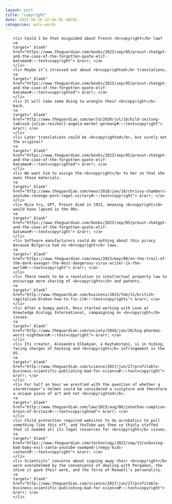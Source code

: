 ```yaml
---
layout: post
title: "copyright"
date: 2023-10-10 12:34:56 +0530
categories: auto-words
---
```

<ol>

    <li> Could I be that misguided about French <b>copyright</b> law?
    <a 
    target="_blank" 
    href="https://www.theguardian.com/books/2023/sep/05/proust-chatgpt-and-the-case-of-the-forgotten-quote-elif-batuman#:~:text=copyright"> &rarr; </a>
    </li>
    <li> Maybe it’s stressed out about <b>copyrighted</b> translations.
    <a 
    target="_blank" 
    href="https://www.theguardian.com/books/2023/sep/05/proust-chatgpt-and-the-case-of-the-forgotten-quote-elif-batuman#:~:text=copyrighted"> &rarr; </a>
    </li>
    <li> It will take some doing to wrangle their <b>copyright</b> back.
    <a 
    target="_blank" 
    href="http://www.theguardian.com/world/2020/jul/16/bild-zeitung-tabloid-julian-reichelt-angela-merkel-germany#:~:text=copyright"> &rarr; </a>
    </li>
    <li> Later translations could be <b>copyrighted</b>, but surely not the original?
    <a 
    target="_blank" 
    href="https://www.theguardian.com/books/2023/sep/05/proust-chatgpt-and-the-case-of-the-forgotten-quote-elif-batuman#:~:text=copyrighted"> &rarr; </a>
    </li>
    <li> We want him to assign the <b>copyright</b> to her so that she owns those materials.
    <a 
    target="_blank" 
    href="http://www.theguardian.com/news/2018/jan/18/chrissy-chambers-youtube-revenge-porn-legal-victory#:~:text=copyright"> &rarr; </a>
    </li>
    <li> Nice try, GPT, Proust died in 1922, meaning <b>copyright</b> would have lapsed in the 90s.
    <a 
    target="_blank" 
    href="https://www.theguardian.com/books/2023/sep/05/proust-chatgpt-and-the-case-of-the-forgotten-quote-elif-batuman#:~:text=copyright"> &rarr; </a>
    </li>
    <li> Software manufacturers could do nothing about this piracy because Bulgaria had no <b>copyright</b> laws.
    <a 
    target="_blank" 
    href="https://www.theguardian.com/news/2023/may/09/on-the-trail-of-the-dark-avenger-the-most-dangerous-virus-writer-in-the-world#:~:text=copyright"> &rarr; </a>
    </li>
    <li> There needs to be a revolution in intellectual property law to encourage more sharing of <b>copyrights</b> and patents.
    <a 
    target="_blank" 
    href="http://www.theguardian.com/business/2015/feb/11/british-capitalism-broken-how-to-fix-it#:~:text=copyrights"> &rarr; </a>
    </li>
    <li> After a bumpy patch, Ress started working with Love at Knowledge Ecology International, campaigning on <b>copyright</b> issues.
    <a 
    target="_blank" 
    href="http://www.theguardian.com/society/2016/jan/26/big-pharmas-worst-nightmare#:~:text=copyright"> &rarr; </a>
    </li>
    <li> Its creator, Alexandra Elbakyan, a Kazhakstani, is in hiding, facing charges of hacking and <b>copyright</b> infringement in the US.
    <a 
    target="_blank" 
    href="http://www.theguardian.com/science/2017/jun/27/profitable-business-scientific-publishing-bad-for-science#:~:text=copyright"> &rarr; </a>
    </li>
    <li> For half an hour we wrestled with the question of whether a stormtrooper’s helmet could be considered a sculpture and therefore a unique piece of art and not <b>copyrighted</b>.
    <a 
    target="_blank" 
    href="http://www.theguardian.com/law/2015/aug/06/jonathan-sumption-brain-of-britain#:~:text=copyrighted"> &rarr; </a>
    </li>
    <li> Child protection required websites to do acrobatics to pull something like this off, and YouTube was then so thinly staffed that it needed all its legal resources for <b>copyright</b> issues.
    <a 
    target="_blank" 
    href="https://www.theguardian.com/technology/2022/sep/13/unboxing-bad-baby-evil-santa-youtube-swamped-creepy-kids-content#:~:text=copyright"> &rarr; </a>
    </li>
    <li> Scientists’ concerns about signing away their <b>copyright</b> were overwhelmed by the convenience of dealing with Pergamon, the shine it gave their work, and the force of Maxwell’s personality.
    <a 
    target="_blank" 
    href="http://www.theguardian.com/science/2017/jun/27/profitable-business-scientific-publishing-bad-for-science#:~:text=copyright"> &rarr; </a>
    </li>